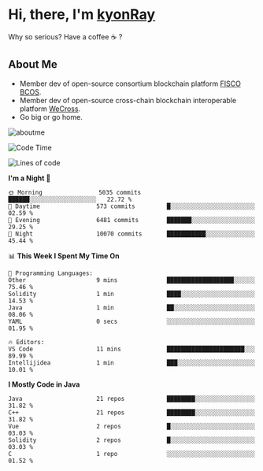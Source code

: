 # Hi, there, I'm [kyonRay](https://kyonRay.github.io)

Why so serious? Have a coffee ☕️ ?

## About Me

- Member dev of open-source consortium blockchain platform [FISCO BCOS](https://github.com/FISCO-BCOS).
- Member dev of open-source cross-chain blockchain interoperable platform [WeCross](https://github.com/WeBankBlockchain/WeCross).
- Go big or go home.

![aboutme](https://github-readme-stats.vercel.app/api?username=kyonRay&count_private=true&show_icons=true)

<!-- ![top-langs](https://github-readme-stats.vercel.app/api/top-langs/?username=kyonRay&layout=compact&hide=shell,html) -->

<!--START_SECTION:waka-->
![Code Time](http://img.shields.io/badge/Code%20Time-323%20hrs%2017%20mins-blue)

![Lines of code](https://img.shields.io/badge/From%20Hello%20World%20I%27ve%20Written-14.8%20million%20lines%20of%20code-blue)

**I'm a Night 🦉** 

```text
🌞 Morning                5035 commits        ██████░░░░░░░░░░░░░░░░░░░   22.72 % 
🌆 Daytime                573 commits         █░░░░░░░░░░░░░░░░░░░░░░░░   02.59 % 
🌃 Evening                6481 commits        ███████░░░░░░░░░░░░░░░░░░   29.25 % 
🌙 Night                  10070 commits       ███████████░░░░░░░░░░░░░░   45.44 % 
```


📊 **This Week I Spent My Time On** 

```text
💬 Programming Languages: 
Other                    9 mins              ███████████████████░░░░░░   75.46 % 
Solidity                 1 min               ████░░░░░░░░░░░░░░░░░░░░░   14.53 % 
Java                     1 min               ██░░░░░░░░░░░░░░░░░░░░░░░   08.06 % 
YAML                     0 secs              ░░░░░░░░░░░░░░░░░░░░░░░░░   01.95 % 

🔥 Editors: 
VS Code                  11 mins             ██████████████████████░░░   89.99 % 
Intellijidea             1 min               ███░░░░░░░░░░░░░░░░░░░░░░   10.01 % 
```

**I Mostly Code in Java** 

```text
Java                     21 repos            ████████░░░░░░░░░░░░░░░░░   31.82 % 
C++                      21 repos            ████████░░░░░░░░░░░░░░░░░   31.82 % 
Vue                      2 repos             █░░░░░░░░░░░░░░░░░░░░░░░░   03.03 % 
Solidity                 2 repos             █░░░░░░░░░░░░░░░░░░░░░░░░   03.03 % 
C                        1 repo              ░░░░░░░░░░░░░░░░░░░░░░░░░   01.52 % 
```




<!--END_SECTION:waka-->
